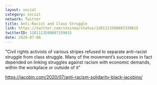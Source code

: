 ```yaml
---
layout: social
category: social
network: Twitter
title: Anti-Racist and Class Struggle
link: https://twitter.com/steinea/status/1281113598807339015
twitterID: 1281113598807339015
date: 2020-07-08
---
```


"Civil rights activists of various stripes refused to separate anti-racist struggle from class struggle. Many of the movement’s successes in fact depended on linking struggles against racism with economic demands, within the workplace or outside of it"

<https://jacobin.com/2020/07/anti-racism-solidarity-black-jacobins/>
